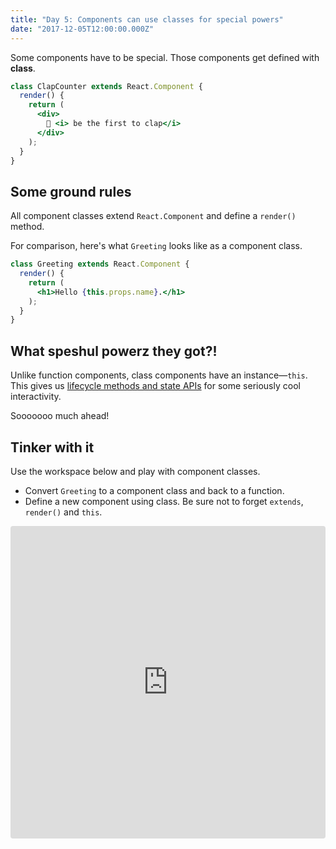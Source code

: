 ```yaml
---
title: "Day 5: Components can use classes for special powers"
date: "2017-12-05T12:00:00.000Z"
---
```


<div class="measure">

Some components have to be special.
Those components get defined with **class**.

```jsx
class ClapCounter extends React.Component {
  render() {
    return (
      <div>
        👏 <i> be the first to clap</i>
      </div>
    );
  }
}
```

## Some ground rules

All component classes extend `React.Component` and define a `render()` method.

For comparison, here's what `Greeting` looks like as a component class.

```jsx
class Greeting extends React.Component {
  render() {
    return (
      <h1>Hello {this.props.name}.</h1>
    );
  }
}
```


## What speshul powerz they got?!

Unlike function components, class components have an instance—`this`. This gives us [lifecycle methods and state APIs](https://reactjs.org/docs/react-component.html) for some seriously cool interactivity.

Sooooooo much ahead!

## Tinker with it

Use the workspace below and play with component classes.

* Convert `Greeting` to a component class and back to a function.
* Define a new component using class. Be sure not to forget `extends`, `render()` and `this`.

</div>

<iframe src="https://codesandbox.io/embed/mny86kooy" style="width:100%; height:500px; border:0; border-radius: 4px; overflow:hidden;" sandbox="allow-modals allow-forms allow-popups allow-scripts allow-same-origin"></iframe>